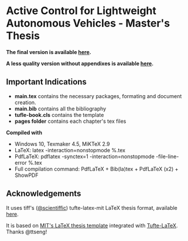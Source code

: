 ﻿# Active Control for Lightweight Autonomous Vehicles - Master's Thesis

**The final version is available [here](https://github.com/imartinezl/MIT-Media-Lab-latex-thesis/blob/master/main_backup.pdf).**

**A less quality version without appendixes is available [here](https://github.com/imartinezl/MIT-Media-Lab-latex-thesis/blob/master/main_backup_no_appendix_compressed.pdf).**

## Important Indications
-	**main.tex** contains the necessary packages, formating and document creation.
-	**main.bib** contains all the bibliography
-	**tufle-book.cls** contains the template
-	**pages folder** contains each chapter's tex files

**Compiled with**
-	Windows 10, Texmaker 4.5, MiKTeX 2.9
-	LaTeX: latex -interaction=nonstopmode %.tex
-	PdfLaTeX:  pdflatex -synctex=1 -interaction=nonstopmode -file-line-error %.tex
-	Full compilation command: PdfLaTeX + Bib(la)tex + PdfLaTeX (x2) + ShowPDF


## Acknowledgements
It uses tiff's ([@scientiffic](https://twitter.com/scientiffic)) tufte-latex-mit LaTeX thesis format, available [here](https://github.com/ttseng/tufte-latex-mit).

It is based on [MIT's LaTeX thesis template](http://web.mit.edu/thesis/tex/) integrated with [Tufte-LaTeX](https://tufte-latex.github.io/tufte-latex/).  Thanks @ttseng!

